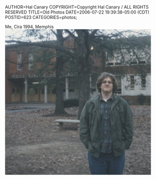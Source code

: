 AUTHOR=Hal Canary
COPYRIGHT=Copyright Hal Canary / ALL RIGHTS RESERVED
TITLE=Old Photos
DATE=2006-07-22 19:39:38-05:00 (CDT)
POSTID=623
CATEGORIES=photos;

Me, Cira 1994, Memphis  
![[Me, Cira 1994, Memphis]](/photos/1994-hal-canary.jpg)
